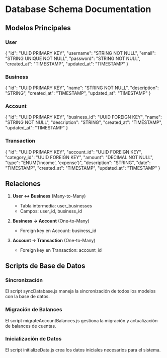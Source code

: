 # Database Schema Documentation

## Modelos Principales

### User
{
  "id": "UUID PRIMARY KEY",
  "username": "STRING NOT NULL",
  "email": "STRING UNIQUE NOT NULL",
  "password": "STRING NOT NULL",
  "created_at": "TIMESTAMP",
  "updated_at": "TIMESTAMP"
}

### Business
{
  "id": "UUID PRIMARY KEY",
  "name": "STRING NOT NULL",
  "description": "STRING",
  "created_at": "TIMESTAMP",
  "updated_at": "TIMESTAMP"
}

### Account
{
  "id": "UUID PRIMARY KEY",
  "business_id": "UUID FOREIGN KEY",
  "name": "STRING NOT NULL",
  "description": "STRING",
  "created_at": "TIMESTAMP",
  "updated_at": "TIMESTAMP"
}

### Transaction
{
  "id": "UUID PRIMARY KEY",
  "account_id": "UUID FOREIGN KEY",
  "category_id": "UUID FOREIGN KEY",
  "amount": "DECIMAL NOT NULL",
  "type": "ENUM('income', 'expense')",
  "description": "STRING",
  "date": "TIMESTAMP",
  "created_at": "TIMESTAMP",
  "updated_at": "TIMESTAMP"
}

## Relaciones

1. **User <-> Business** (Many-to-Many)
   - Tabla intermedia: user_businesses
   - Campos: user_id, business_id

2. **Business -> Account** (One-to-Many)
   - Foreign key en Account: business_id

3. **Account -> Transaction** (One-to-Many)
   - Foreign key en Transaction: account_id

## Scripts de Base de Datos

### Sincronización
El script syncDatabase.js maneja la sincronización de todos los modelos con la base de datos.

### Migración de Balances
El script migrateAccountBalances.js gestiona la migración y actualización de balances de cuentas.

### Inicialización de Datos
El script initializeData.js crea los datos iniciales necesarios para el sistema.
